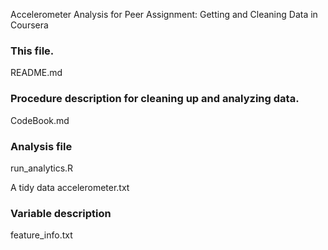 Accelerometer Analysis for Peer Assignment:
Getting and Cleaning Data in Coursera

### This file.
README.md

### Procedure description for cleaning up and analyzing data.
CodeBook.md

### Analysis file
run_analytics.R

A tidy data
accelerometer.txt

### Variable description 
feature_info.txt

